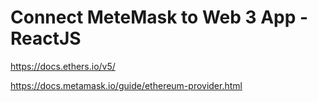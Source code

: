 # Connect MeteMask to Web 3 App - ReactJS

https://docs.ethers.io/v5/

https://docs.metamask.io/guide/ethereum-provider.html

